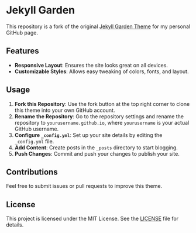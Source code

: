 # Jekyll Garden

This repository is a fork of the original [Jekyll Garden Theme](https://github.com/Jekyll-Garden/jekyll-garden.github.io) for my personal GitHub page.

## Features

- **Responsive Layout**: Ensures the site looks great on all devices.
- **Customizable Styles**: Allows easy tweaking of colors, fonts, and layout.

## Usage

1. **Fork this Repository**: Use the fork button at the top right corner to clone this theme into your own GitHub account.
2. **Rename the Repository**: Go to the repository settings and rename the repository to `yourusername.github.io`, where `yourusername` is your actual GitHub username.
3. **Configure `_config.yml`**: Set up your site details by editing the `_config.yml` file.
4. **Add Content**: Create posts in the `_posts` directory to start blogging.
5. **Push Changes**: Commit and push your changes to publish your site.

## Contributions

Feel free to submit issues or pull requests to improve this theme.

## License

This project is licensed under the MIT License. See the [LICENSE](LICENSE) file for details.
